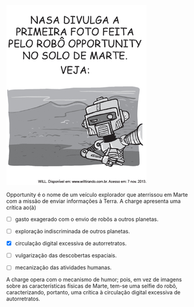 

![](6cf7e9cf-6473-0fbb-1fc6-de2e1ce8b73e.png)

Opportunity é o nome de um veículo explorador que aterrissou em Marte com a missão de enviar informações à Terra. A charge apresenta uma crítica ao(à)



- [ ] gasto exagerado com o envio de robôs a outros planetas.
- [ ] exploração indiscriminada de outros planetas.
- [x] circulação digital excessiva de autorretratos.
- [ ] vulgarização das descobertas espaciais.
- [ ] mecanização das atividades humanas.


A charge opera com o mecanismo de humor; pois, em vez de imagens sobre as características físicas de Marte, tem-se uma selfie do robô, caracterizando, portanto, uma crítica à circulação digital excessiva de autorretratos.

        